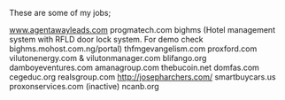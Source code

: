 These are some of my jobs;

www.agentawayleads.com
progmatech.com
bighms (Hotel management system with RFLD door lock system. For demo check bighms.mohost.com.ng/portal)
thfmgevangelism.com
proxford.com
vilutonenergy.com & vilutonmanager.com
blifango.org
damboyeventures.com
amanagroup.com
thebucoin.net
domfas.com
cegeduc.org
realsgroup.com
http://josepharchers.com/
smartbuycars.us
proxonservices.com (inactive)
ncanb.org
